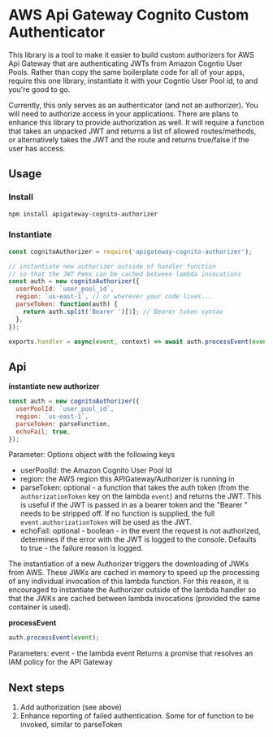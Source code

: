 # AWS Api Gateway Cognito Custom Authenticator

This library is a tool to make it easier to build custom authorizers for AWS Api Gateway that are authenticating JWTs from Amazon Cogntio User Pools. Rather than copy the same boilerplate code for all of your apps, require this one library, instantiate it with your Cogntio User Pool id, to and you're good to go.


Currently, this only serves as an authenticator (and not an authorizer). You will need to authorize access in your applications. There are plans to enhance this library to provide authorization as well. It will require a function that takes an unpacked JWT and returns a list of allowed routes/methods, or alternatively takes the JWT and the route and returns true/false if the user has access.


## Usage
### Install

```bash
npm install apigateway-cognito-authorizer
```

### Instantiate

```javascript
const cognitoAuthorizer = require('apigateway-cognito-authorizer');

// instantiate new authorizer outside of handler function
// so that the JWT Pems can be cached between lambda invocations
const auth = new cognitoAuthorizer({
  userPoolId: `user_pool_id`,
  region: `us-east-1`, // or wherever your code lives...
  parseToken: function(auth) {
    return auth.split('Bearer ')[1]; // Bearer token syntax
  },
});

exports.handler = async(event, context) => await auth.processEvent(event);
```

## Api
**instantiate new authorizer**

```javascript
const auth = new cognitoAuthorizer({
  userPoolId: `user_pool_id`,
  region: `us-east-1`,
  parseToken: parseFunction,
  echoFail: true,
});
```
Parameter: Options object with the following keys
- userPoolId: the Amazon Cognito User Pool Id
- region: the AWS region this APIGateway/Authorizer is running in
- parseToken: optional - a function that takes the auth token (from the `authorizationToken` key on the lambda `event`) and returns the JWT. This is useful if the JWT is passed in as a bearer token and the "Bearer " needs to be stripped off. If no function is supplied, the full `event.authorizationToken` will be used as the JWT.
- echoFail: optional - boolean - in the event the request is not authorized, determines if the error with the JWT is logged to the console. Defaults to true - the failure reason is logged.

The instantiation of a new Authorizer triggers the downloading of JWKs from AWS. These JWKs are cached in memory to speed up the processing of any individual invocation of this lambda function. For this reason, it is encouraged to instantiate the Authorizer outside of the lambda handler so that the JWKs are cached between lambda invocations (provided the same container is used).

**processEvent**

```javascript
auth.processEvent(event);
```
Parameters: event - the lambda event
Returns a promise that resolves an IAM policy for the API Gateway


## Next steps
1. Add authorization (see above)
1. Enhance reporting of failed authentication. Some for of function to be invoked, similar to parseToken
